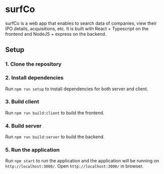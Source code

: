 # surfCo
surfCo is a web app that enables to search data of companies, view their IPO details, acquisitions, etc. It is built with React + Typescript on the frontend and NodeJS + express on the backend.
## Setup

### 1. Clone the repository
### 2. Install dependencies
Run `npm run setup` to install dependencies for both server and client.

### 3. Build client
Run `npm run build:client` to build the frontend.

### 4. Build server
Run `npm run build:server` to build the backend.

### 5. Run the application
Run `npm start` to run the application and the application will be running on `http://localhost:3000/`. Open `http://localhost:3000/` in browser.
